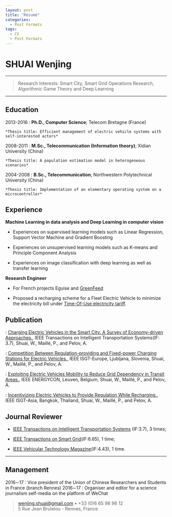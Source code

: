 ```yaml
---
layout: post
title: "Résumé"
categories:
  - Post Formats
tags:
  - CV
  - Post Formats
---
```


SHUAI Wenjing
============

----

>  Research Interests: 
>  Smart City, Smart Grid
>  Operations Research, Algorithmic Game Theory and Deep Learning

----

Education
---------

2013-2016
:   **Ph.D., Computer Science**; Telecom Bretagne (France)
    
    *Thesis title: Efficient management of electric vehicle systems with self-interested actors*

2008-2011
:   **M.Sc., Telecommunication (Information theory)**; Xidian University (China)
    
    *Thesis title: A population estimation model in heterogeneous scenarios*

2004-2008
:   **B.Sc., Telecommunication**; Northwestern Polytechnical University (China)
    
    *Thesis title: Implementation of an elementary operating system on a microcontroller* 
    
Experience
----------

**Machine Learning in data analysis and Deep Learning in computer vision**

* Experiences on supervised learning models such as Linear Regression, Support Vector Machine and Gradient Boosting

* Experiences on unsupervised learning models such as K-means and Principle Component Analysis

* Experiences on image classification with deep learning as well as transfer learning

**Research Engineer**

* For French projects Eguise and [GreenFeed](http://greenfeed.org/en/project/)

* Proposed a recharging scheme for a Fleet Electric Vehicle to minimize the electricity bill under [Time-Of-Use electricity tariff](https://www.oeb.ca/rates-and-your-bill/electricity-rates/managing-costs-time-use-rates).

Publication
--------------------

:   [Charging Electric Vehicles in the Smart City: A Survey of Economy-driven Approaches.](http://ieeexplore.ieee.org/document/7434650/), IEEE Transactions on Intelligent Transportation Systems(IF: 3.7), Shuai, W., Maillé, P., and Pelov, A.

:   [Competition Between Regulation-providing and Fixed-power Charging Stations for Electric Vehicles.](http://ieeexplore.ieee.org/document/7856223/), IEEE ISGT-Europe, Ljubljana, Slovenia, Shuai, W., Maillé, P., and Pelov, A.

:   [Exploiting Electric Vehicles Mobility to Reduce Grid Dependency in Transit Areas.](http://ieeexplore.ieee.org/document/7513999/), IEEE ENERGYCON, Leuven, Belgium, Shuai, W., Maillé, P., and Pelov, A.

:   [Incentivizing Electric Vehicles to Provide Regulation While Recharging.](http://ieeexplore.ieee.org/document/7387134/), IEEE ISGT-Asia, Bangkok, Thailand, Shuai, W., Maillé, P., and Pelov, A.


Journal Reviewer
----------------------------------------

* [IEEE Transactions on Intelligent Transportation Systems](http://ieeexplore.ieee.org/xpl/RecentIssue.jsp?punumber=6979) (IF:3.7), 3 times;

* [IEEE Transactions on Smart Grid](http://ieeexplore.ieee.org/xpl/RecentIssue.jsp?punumber=5165411)(IF:6.65), 1 time;

* [IEEE Vehicular Technology Magazine](http://ieeexplore.ieee.org/xpl/RecentIssue.jsp?punumber=10209)(IF:4.43), 1 time.

----

Management
----------------------------------------

2016∼17 
:   Vice president of the Union of Chinese Researchers and Students in France (branch Rennes)
2016∼17 
:   Organiser and editor for a science journalism self-media on the platform of WeChat

> <wenjing.shuai@gmail.com> • +33 (0)6 65 98 96 12\
> 5 Rue Jean Brulelou - Rennes, France
